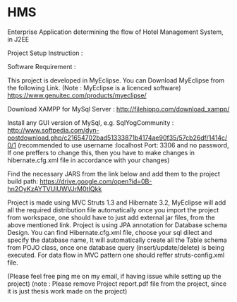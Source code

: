 # HMS
Enterprise Application determining the flow of Hotel Management System, in J2EE 


Project Setup Instruction :

Software Requirement :

This project is developed in  MyEclipse. You can Download MyEclipse from the following Link.
(Note : MyEclipse is a licenced software)
https://www.genuitec.com/products/myeclipse/

Download XAMPP for MySql Server :
http://filehippo.com/download_xampp/

Install any GUI version of MySql, e.g. SqlYogCommunity :
http://www.softpedia.com/dyn-postdownload.php/c21654702bad51333871b4174ae90f35/57cb26df/1414c/0/1
(recommended to use username :localhost  Port: 3306 and no password, If one preffers to change this, then you have to make changes in hibernate.cfg.xml file in accordance with your changes)

Find the necessary JARS from the link below and add them to the project build path:
https://drive.google.com/open?id=0B-hn2OyKzAYTVUlUWVJrM0tIQkk


Project is made using MVC Struts 1.3 and Hibernate 3.2, MyEclipse will add all the required distribution file automatically once you import the project from workspace, one should have to just add external jar files, from the above mentioned link.
Project is using JPA annotation for Database schema Design. You can find Hibernate.cfg.xml file, choose your sql dilect and specify the database name, It will automatically create all the Table schema from POJO class, once one database query (insert/update/delete) is being executed.
For data flow in MVC pattern one should reffer struts-config.xml file.

(Please feel free ping me on my email, if having issue while setting up the project)
(note : Please remove Project report.pdf file from the project, since it is just thesis work made on the project)
